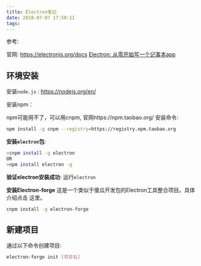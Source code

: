 ```yaml
---
title: Electron笔记
date: 2018-07-07 17:50:11
tags:
---
```



参考:

官网: https://electronjs.org/docs
[Electron: 从零开始写一个记事本app](https://www.jianshu.com/p/57d910008612)


## 环境安装

安装`node.js` : https://nodejs.org/en/

安装npm：

npm可能用不了，可以用cnpm, 官网https://npm.taobao.org/
安装命令:

```bash
npm install -g cnpm --registry=https://registry.npm.taobao.org
```

**安装`electron`包**:

```bash
>cnpm install -g electron
OR
>npm install electron -g
```

**验证electron安装成功**: 运行`electron`

**安装Electron-forge**
这是一个类似于傻瓜开发包的Electron工具整合项目。具体介绍点击 这里。
```bash
cnpm install -g electron-forge
```


## 新建项目

通过以下命令创建项目:
```bash
electron-forge init [项目名]
```